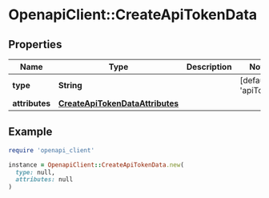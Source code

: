 # OpenapiClient::CreateApiTokenData

## Properties

| Name | Type | Description | Notes |
| ---- | ---- | ----------- | ----- |
| **type** | **String** |  | [default to &#39;apiToken&#39;] |
| **attributes** | [**CreateApiTokenDataAttributes**](CreateApiTokenDataAttributes.md) |  |  |

## Example

```ruby
require 'openapi_client'

instance = OpenapiClient::CreateApiTokenData.new(
  type: null,
  attributes: null
)
```

